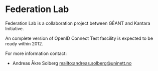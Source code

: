 # Federation Lab

Federation Lab is a collaboration project between GÉANT and Kantara Initiative.

An complete version of OpenID Connect Test fascility is expected to be ready within 2012.


For more information contact:

* Andreas Åkre Solberg <mailto:andreas.solberg@uninett.no>